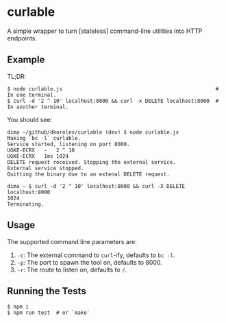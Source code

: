 # curlable

A simple wrapper to turn [stateless] command-line utilities into HTTP endpoints.

## Example

TL;DR:

```
$ node curlable.js                                                  # In one terminal.
$ curl -d '2 ^ 10' localhost:8000 && curl -x DELETE localhost:8000  # In another terminal.
```

You should see:

```
dima ~/github/dkorolev/curlable (dev) $ node curlable.js
Making `bc -l` curlable.
Service started, listening on port 8000.
UGKE-ECRX	-	2 ^ 10
UGKE-ECRX	1ms	1024
DELETE request received. Stopping the external service.
External service stopped.
Quitting the binary due to an extenal DELETE request.
```

```
dima ~ $ curl -d '2 ^ 10' localhost:8000 && curl -X DELETE localhost:8000
1024
Terminating.
```

## Usage

The supported command line parameters are:

1. `-c`: The external command to `curl`-ify, defaults to `bc -l`.
2. `-p`: The port to spawn the tool on, defaults to 8000.
3. `-r`: The route to listen on, defaults to `/`.

## Running the Tests

```
$ npm i
$ npm run test  # or `make`
```
